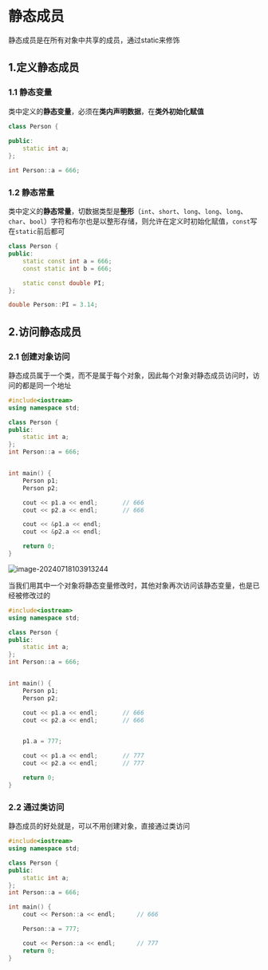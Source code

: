 # 静态成员

静态成员是在所有对象中共享的成员，通过static来修饰

## 1.定义静态成员

### 1.1 静态变量

类中定义的**静态变量**，必须在**类内声明数据**，在**类外初始化赋值**

```c++
class Person {
    
public:
	static int a;
};

int Person::a = 666;
```

### 1.2 静态常量

类中定义的**静态常量**，切数据类型是**整形**（`int`、`short`、`long`、`long`、`long`、`char`、`bool`）字符和布尔也是以整形存储，则允许在定义时初始化赋值，`const`写在`static`前后都可

```c++
class Person {
public:
	static const int a = 666;
	const static int b = 666;

	static const double PI;			
};

double Person::PI = 3.14;
```



## 2.访问静态成员

### 2.1 创建对象访问

静态成员属于一个类，而不是属于每个对象，因此每个对象对静态成员访问时，访问的都是同一个地址

```c++
#include<iostream>
using namespace std;

class Person {
public:
	static int a;
};
int Person::a = 666;


int main() {
	Person p1;
	Person p2;

	cout << p1.a << endl;		// 666
	cout << p2.a << endl;		// 666

	cout << &p1.a << endl;		
	cout << &p2.a << endl;		

	return 0;
}
```

![image-20240718103913244](https://gitee.com/xarzhi/picture/raw/master/img/image-20240718103913244.png)

当我们用其中一个对象将静态变量修改时，其他对象再次访问该静态变量，也是已经被修改过的

```c++
#include<iostream>
using namespace std;

class Person {
public:
	static int a;
};
int Person::a = 666;


int main() {
	Person p1;
	Person p2;

	cout << p1.a << endl;		// 666
	cout << p2.a << endl;		// 666


	p1.a = 777;

	cout << p1.a << endl;		// 777
	cout << p2.a << endl;		// 777

	return 0;
}
```



### 2.2 通过类访问

静态成员的好处就是，可以不用创建对象，直接通过类访问

```c++ {11-15}
#include<iostream>
using namespace std;

class Person {
public:
	static int a;
};
int Person::a = 666;

int main() {
	cout << Person::a << endl;		// 666

	Person::a = 777;

	cout << Person::a << endl;		// 777
	return 0;
}
```





